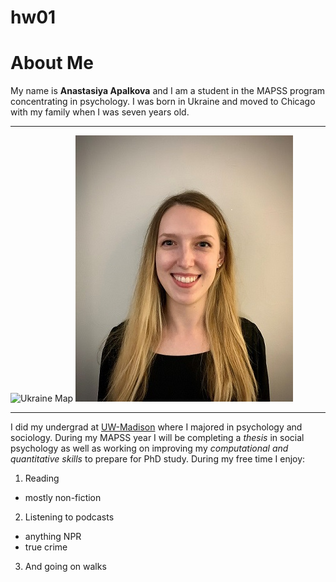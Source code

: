 # hw01


# About Me
My name is **Anastasiya Apalkova** and I am a student in the MAPSS program concentrating in psychology. 
I was born in Ukraine and moved to Chicago with my family when I was seven years old. 
***
![Ukraine Map](https://res.cloudinary.com/fen-learning/image/upload/c_limit,w_505,h_490/infopls_images/images/mukraine.gif) ![picture of me](pic4.jpg)
***
I did my undergrad at [UW-Madison](https://www.wisc.edu/) where I majored in psychology and sociology. 
During my MAPSS year I will be completing a _thesis_ in social psychology as well as working on improving my 
_computational and quantitative skills_ to prepare for PhD study. 
During my free time I enjoy:

1. Reading 
  + mostly non-fiction
2.  Listening to podcasts 
  + anything NPR
  + true crime
3.  And going on walks